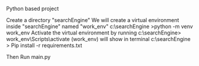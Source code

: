 Python based project

Create a directory "searchEngine"
We will create a virtual environment inside "searchEngine" named "work_env" 
c:\searchEngine >python -m venv work_env
Activate the virtual environment by running c:\searchEngine> work_env\Scripts\activate (work_env) will show in terminal
c:\searchEngine > Pip install -r requirements.txt

Then Run main.py
